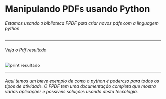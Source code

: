 # Manipulando PDFs usando Python

<h6>Estamos usando a biblioteca FPDF para criar novos pdfs com a linguagem python</h6>

___

<h6>Veja o Pdf resultado</h6>

![print resultado](https://user-images.githubusercontent.com/38111460/163917563-33274d83-82c0-48bc-be55-1560442ccf93.png)

___

<h6>Aqui temos um breve exemplo de como o python é poderoso para todos os tipos de atividade. O FPDF tem uma documentação completa que mostra várias aplicações e possíveis soluções usando desta tecnologia.</h6>